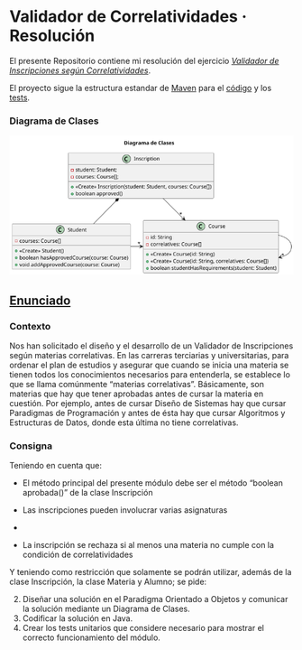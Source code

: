 # Validador de Correlatividades · Resolución

El presente Repositorio contiene mi resolución del ejercicio [_Validador de Inscripciones según Correlatividades_](https://drive.google.com/file/d/1E0AkjwbHcVpNJblj-ff5ARekCbcqMGo8/view).

El proyecto sigue la estructura estandar de [Maven](https://maven.apache.org/) para el
[código](./src/main/java/edu/correlativas/app) y los
[tests](./src/test/java/edu/correlativas/app/InscriptionTest.java).

### Diagrama de Clases
![El diagrama de clase se encuentra en `doc/diagram.png`.](./doc/diagram.png)



## [Enunciado](https://drive.google.com/file/d/1E0AkjwbHcVpNJblj-ff5ARekCbcqMGo8/view)
### Contexto
Nos han solicitado el diseño y el desarrollo de un Validador de Inscripciones según materias correlativas.
En las carreras terciarias y universitarias, para ordenar el plan de estudios y asegurar que cuando se inicia
una materia se tienen todos los conocimientos necesarios para entenderla, se establece lo que se llama
comúnmente “materias correlativas”. Básicamente, son materias que hay que tener aprobadas antes de
cursar la materia en cuestión. Por ejemplo, antes de cursar Diseño de Sistemas hay que cursar Paradigmas
de Programación y antes de ésta hay que cursar Algoritmos y Estructuras de Datos, donde esta última no
tiene correlativas.

### Consigna
Teniendo en cuenta que:
- El método principal del presente módulo debe ser el método “boolean aprobada()” de la clase
Inscripción

- Las inscripciones pueden involucrar varias asignaturas
- 
- La inscripción se rechaza si al menos una materia no cumple con la condición de correlatividades

Y teniendo como restricción que solamente se podrán utilizar, además de la clase Inscripción, la clase
Materia y Alumno; se pide:

2. Diseñar una solución en el Paradigma Orientado a Objetos y comunicar la solución mediante un
   Diagrama de Clases.
2. Codificar la solución en Java.
3. Crear los tests unitarios que considere necesario para mostrar el correcto funcionamiento del
   módulo.
